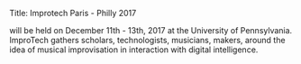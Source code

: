 Title: Improtech Paris - Philly 2017

will be held on December 11th - 13th, 2017 at the University of Pennsylvania. 
ImproTech gathers scholars, technologists, musicians, makers, around the idea of musical improvisation in interaction with digital intelligence.

<!-- PELICAN_END_SUMMARY -->

